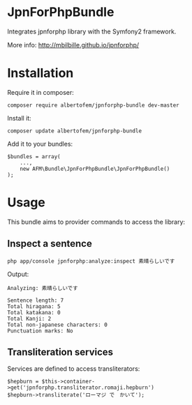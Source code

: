 JpnForPhpBundle
===============

Integrates jpnforphp library with the Symfony2 framework.

More info: http://mbilbille.github.io/jpnforphp/

Installation
============

Require it in composer:

    composer require albertofem/jpnforphp-bundle dev-master

Install it:

    composer update albertofem/jpnforphp-bundle

Add it to your bundles:

    $bundles = array(
        ...,
        new AFM\Bundle\JpnForPhpBundle\JpnForPhpBundle()
    );

Usage
=====

This bundle aims to provider commands to access the library:

Inspect a sentence
------------------

    php app/console jpnforphp:analyze:inspect 素晴らしいです

Output:

    Analyzing: 素晴らしいです

    Sentence length: 7
    Total hiragana: 5
    Total katakana: 0
    Total Kanji: 2
    Total non-japanese characters: 0
    Punctuation marks: No

Transliteration services
------------------------

Services are defined to access transliterators:

    $hepburn = $this->container->get('jpnforphp.transliterator.romaji.hepburn')
    $hepburn->transliterate('ローマジ で　かいて');

